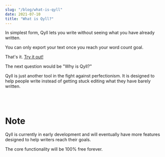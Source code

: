 ```yaml
---
slug: "/blog/what-is-qyll"
date: 2021-07-10
title: "What is Qyll?"
---
```


In simplest form, Qyll lets you write without seeing what you have already written.

You can only export your text once you reach your word count goal.

That's it. [Try it out!](../page)

The next question would be "Why is Qyll?"

Qyll is just another tool in the fight against perfectionism. It is designed to help people write instead of getting stuck editing what they have barely written.


<br/>

<br/>

# Note

Qyll is currently in early development and will eventually have more features designed to help writers reach their goals.

The core functionality will be 100% free forever.